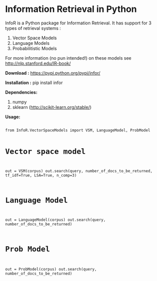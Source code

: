 Information Retrieval in Python
=====

InfoR is a Python package for Information Retrieval. It has support for 3 types of retrieval systems : 

1. Vector Space Models
2. Language Models
3. Probabilitistic Models

For more information (no pun intended!) on these models see http://nlp.stanford.edu/IR-book/

<b>Download :</b> https://pypi.python.org/pypi/infor/

<b>Installation :</b> pip install infor

<b> Dependencies:</b>

1. numpy
2. sklearn (http://scikit-learn.org/stable/)

<b> Usage:</b>

<code>
from InfoR.VectorSpaceModels import VSM, LanguageModel, ProbModel

# Vector space model
out = VSM(corpus)
out.search(query, number_of_docs_to_be_returned, tf_idf=True, LSA=True, n_comp=3)
#  Language Model
out = LanguageModel(corpus)
out.search(query, number_of_docs_to_be_returned)
# Prob Model
out = ProbModel(corpus)
out.search(query, number_of_docs_to_be_returned)
</code>




